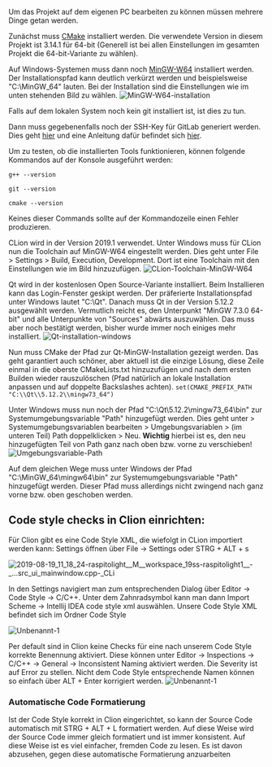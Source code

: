 Um das Projekt auf dem eigenen PC bearbeiten zu können müssen mehrere Dinge getan werden.

Zunächst muss [CMake](https://cmake.org/download/) installiert werden. Die verwendete Version in diesem Projekt ist 3.14.1 für 64-bit (Generell ist bei allen Einstellungen im gesamten Projekt die 64-bit-Variante zu wählen).

Auf Windows-Systemen muss dann noch [MinGW-W64](https://mingw-w64.org/doku.php/download/mingw-builds) installiert werden. Der Installationspfad kann deutlich verkürzt werden und beispielsweise "C:\MinGW_64" lauten. Bei der Installation sind die Einstellungen wie im unten stehenden Bild zu wählen.
![MinGW-W64-installation](uploads/a2921f0e640be30e349a0d7366befd06/MinGW-W64-installation.png)

Falls auf dem lokalen System noch kein git installiert ist, ist dies zu tun.

Dann muss gegebenenfalls noch der SSH-Key für GitLab generiert werden. Dies geht [hier](https://projectbase.medien.hs-duesseldorf.de/profile/keys) und eine Anleitung dafür befindet sich [hier](https://projectbase.medien.hs-duesseldorf.de/help/ssh/README#generating-a-new-ssh-key-pair).

Um zu testen, ob die installierten Tools funktionieren, können folgende Kommandos auf der Konsole ausgeführt werden:

```shell
g++ --version
```
```shell
git --version
```
```shell
cmake --version
```
Keines dieser Commands sollte auf der Kommandozeile einen Fehler produzieren.

CLion wird in der Version 2019.1 verwendet. Unter Windows muss für CLion nun die Toolchain auf MinGW-W64 eingestellt werden. Dies geht unter File > Settings > Build, Execution, Development. Dort ist eine Toolchain mit den Einstellungen wie im Bild hinzuzufügen.
![CLion-Toolchain-MinGW-W64](uploads/51a70809c40af4245389a58bdb1b92b2/CLion-Toolchain-MinGW-W64.png)

Qt wird in der kostenlosen Open Source-Variante installiert. Beim Installieren kann das Login-Fenster geskipt werden. Der präferierte Installationspfad unter Windows lautet "C:\Qt". Danach muss Qt in der Version 5.12.2 ausgewählt werden. Vermutlich reicht es, den Unterpunkt "MinGW 7.3.0 64-bit" und alle Unterpunkte von "Sources" abwärts auszuwählen. Das muss aber noch bestätigt werden, bisher wurde immer noch einiges mehr installiert.
![Qt-installation-windows](uploads/8cbae9f61389ee0225a404822bc67531/Qt-installation-windows.png)

Nun muss CMake der Pfad zur Qt-MinGW-Installation gezeigt werden. Das geht garantiert auch schöner, aber aktuell ist die einzige Lösung, diese Zeile einmal in die oberste CMakeLists.txt hinzuzufügen und nach dem ersten Builden wieder rauszulöschen (Pfad natürlich an lokale Installation anpassen und auf doppelte Backslashes achten).
`set(CMAKE_PREFIX_PATH "C:\\Qt\\5.12.2\\mingw73_64")`

Unter Windows muss nun noch der Pfad "C:\Qt\5.12.2\mingw73_64\bin" zur Systemumgebungsvariable "Path" hinzugefügt werden. Dies geht unter <Windows-Taste> > Systemumgebungsvariablen bearbeiten > Umgebungsvariablen > (im unteren Teil) Path doppelklicken > Neu. **Wichtig** hierbei ist es, den neu hinzugefügten Teil von Path ganz nach oben bzw. vorne zu verschieben!
![Umgebungsvariable-Path](uploads/66d91fe4f7d8d3cece554c695f4fa287/Umgebungsvariable-Path.png)

Auf dem gleichen Wege muss unter Windows der Pfad "C:\MinGW_64\mingw64\bin" zur Systemumgebungsvariable "Path" hinzugefügt werden. Dieser Pfad muss allerdings nicht zwingend nach ganz vorne bzw. oben geschoben werden.

## Code style checks in Clion einrichten:
Für Clion gibt es eine Code Style XML, die wiefolgt in CLion importiert werden kann:
Settings öffnen über File -> Settings oder STRG + ALT + s

![2019-08-19_11_18_24-raspitolight__M__workspace_19ss-raspitolight1__-_..._src_ui_mainwindow.cpp_-_CLi](uploads/bea353b7adf3f25f45cde6a6ddc368e5/2019-08-19_11_18_24-raspitolight__M__workspace_19ss-raspitolight1__-_..._src_ui_mainwindow.cpp_-_CLi.png)

In den Settings navigiert man zum entsprechenden Dialog über Editor -> Code Style -> C/C++. Unter dem Zahnradsymbol kann man dann Import Scheme -> Intellij IDEA code style xml auswählen. Unsere Code Style XML befindet sich im Ordner Code Style

![Unbenannt-1](uploads/6d42f5d07ace3d638c8e39e65e71d7fc/Unbenannt-1.png)

Per default sind in Clion keine Checks für eine nach unserem Code Style korrekte Benennung aktiviert. Diese können unter Editor -> Inspections -> C/C++ -> General -> Inconsistent Naming aktiviert werden. Die Severity ist auf Error zu stellen. Nicht dem Code Style entsprechende Namen können so einfach über ALT + Enter korrigiert werden.
![Unbenannt-1](uploads/cc87be72711431753f3929a3abbd32e6/Unbenannt-1.png)

### Automatische Code Formatierung
Ist der Code Style korrekt in Clion eingerichtet, so kann der Source Code automatisch mit STRG + ALT + L formatiert werden. Auf diese Weise wird der Source Code immer gleich formatiert und ist immer konsistent. Auf diese Weise ist es viel einfacher, fremden Code zu lesen. Es ist davon abzusehen, gegen diese automatische Formatierung anzuarbeiten

